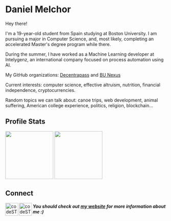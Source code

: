# Daniel Melchor

Hey there!

I'm  a  19-year-old  student  from   Spain   studying  at   Boston University.   I am
pursuing a major in Computer Science,  and,  most  likely,  completing an accelerated
Master's degree program while there.

During the summer, I have worked as a Machine Learning developer at Intelygenz,
an international company focused on process automation using AI.

My GitHub organizations: [Decentrapass](https://github.com/Decentrapass) and [BU Nexus](https://github.com/Boston-University-Nexus)

Current  interests:  computer  science,   effective  altruism,  nutrition,  financial
independence, cryptocurrencies.

Random  topics  we  can  talk  about: canoe trips, web development, animal suffering,
American college experience, politics, religion, blockchain…

## Profile Stats
<img src="https://github-readme-stats.vercel.app/api?username=danimelchor&show_icons=true&show_icons=true&theme=dark" height="150"></img>
<img src="https://github-readme-stats.vercel.app/api/top-langs/?username=danimelchor&layout=compact&theme=dark" height="150"></img>

## Connect
[<img align="left" alt="codeSTACKr.com" width="40px" src="https://www.pinclipart.com/picdir/big/98-989061_svg-link-clip-art-royalty-free-download-link.png" />][website]
[<img align="left" alt="codeSTACKr | LinkedIn" width="40px" src="https://cdn-icons-png.flaticon.com/512/174/174857.png" />][linkedin]

##### You should check out [my website](https://danielmelchor.com) for more information about me :)


[website]: https://danielmelchor.com/
[linkedin]: https://www.linkedin.com/in/danimelchor/
